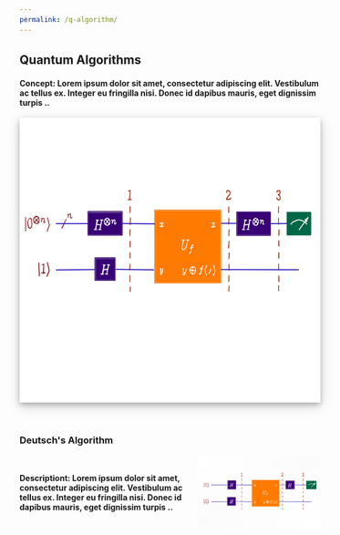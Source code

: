 ```yaml
---
permalink: /q-algorithm/
---
```


<link rel="stylesheet" href="https://www.w3schools.com/w3css/4/w3.css">
<link href="/assets/css/areas.css" rel="stylesheet" type="text/css">
<link rel="stylesheet" href="http://netdna.bootstrapcdn.com/font-awesome/4.7.0/css/font-awesome.min.css">
<link rel="stylesheet" href="http://netdna.bootstrapcdn.com/bootstrap/3.3.7/css/bootstrap.min.css">
<link href="http://www.jqueryscript.net/css/jquerysctipttop.css" rel="stylesheet" type="text/css">
<script src="https://cdn.mathjax.org/mathjax/latest/MathJax.js?config=TeX-AMS-MML_HTMLorMML" type="text/javascript"></script>
<style>
.column {
  float: left;
  width: 50%;
  padding: 5px;
}

.row::after {
  content: "";
  clear: both;
  display: table;
}

.img_post {
  vertical-align: middle;
  display: table-cell;
}
span {
  vertical-align: middle;
  display: table-cell;
}
</style>
<!-- Header -->


<div class="w3-container w3-padding-32" id="projects" style="width: 55vw;">
    <h2 class="w3-border-bottom w3-border-light-grey w3-padding-16">Quantum Algorithms</h2>
    <h4>Concept: Lorem ipsum dolor sit amet, consectetur adipiscing elit. Vestibulum ac tellus ex. Integer eu fringilla nisi. Donec id dapibus mauris, eget dignissim turpis ..</h4>
</div>


<header class="w3-display-container w3-content w3-wide" id="home" style="width: 55vw;">	
  <img class="w3-image" src="/assets/front-page/q_algorithms.png" alt="FSQC" width="100%" height="500" style="background-color: white;box-shadow: 0 4px 8px 0 rgba(0, 0, 0, 0.2), 0 6px 20px 0 rgba(0, 0, 0, 0.19);display: block;margin-left: auto;margin-right: auto;">

</header>

<div class="w3-container w3-padding-32" id="post" style="width: 55vw;">
    <h3 class="w3-border-bottom w3-border-light-grey w3-padding-16">Deutsch's Algorithm</h3>
  <div class="w3-container w3-padding-32"  style="display:table">
   <span> <h4>Descriptiont: Lorem ipsum dolor sit amet, consectetur adipiscing elit. Vestibulum ac tellus ex. Integer eu fringilla nisi. Donec id dapibus mauris, eget dignissim turpis ..</h4></span>
    <span><img src="/assets/front-page/deutsch_img.png" /></span>
   </div>
</div>







<!-- End page content -->




